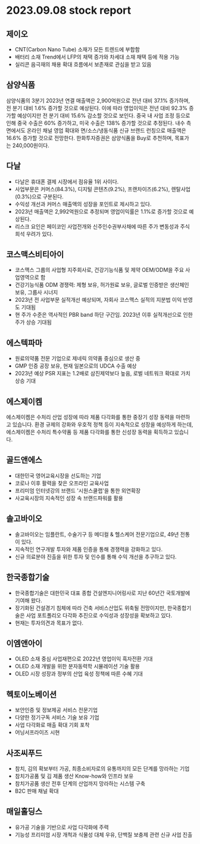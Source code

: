 # 2023.09.08 stock report
## 제이오
- CNT(Carbon Nano Tube) 소재가 모든 트렌드에 부합함
- 배터리 소재 Trend에서 LFP의 채택 증가와 차세대 소재 채택 등에 적용 가능
- 실리콘 음극재의 채용 확대 흐름에서 보존재로 관심을 받고 있음
## 삼양식품
삼양식품의 3분기 2023년 연결 매출액은 2,900억원으로 전년 대비 37.1% 증가하며, 전 분기 대비 1.6% 증가할 것으로 예상된다. 이에 따라 영업이익은 전년 대비 92.3% 증가할 예상이지만 전 분기 대비 15.6% 감소할 것으로 보인다. 중국 내 사업 조정 등으로 인해 중국 수출은 60% 증가하고, 미국 수출은 138% 증가할 것으로 추정된다. 내수 측면에서도 온라인 채널 영업 확대와 면/소스/냉동식품 신규 브랜드 런칭으로 매출액은 16.6% 증가할 것으로 전망한다. 한화투자증권은 삼양식품을 Buy로 추천하며, 목표가는 240,000원이다.
## 다날
- 다날은 휴대폰 결제 시장에서 점유율 1위 사이다.
- 사업부문은 커머스(84.3%), 디지털 콘텐츠(9.2%), 프랜차이즈(6.2%), 렌탈사업(0.3%)으로 구분된다.
- 수익성 개선과 커머스 매출액의 성장을 포인트로 제시하고 있다.
- 2023년 매출액은 2,992억원으로 추정되며 영업이익률은 1.1%로 증가할 것으로 예상된다.
- 리스크 요인은 페이코인 사업전개와 신주인수권부사채에 따른 주가 변동성과 주식 희석 우려가 있다.
## 코스맥스비티아이
- 코스맥스 그룹의 사업형 지주회사로, 건강기능식품 및 제약 OEM/ODM을 주요 사업영역으로 함
- 건강기능식품 ODM 경쟁력: 제형 보유, 허가원료 보유, 글로벌 인증받은 생산체인 보유, 그룹사 시너지
- 2023년 전 사업부문 실적개선 예상되며, 자회사 코스맥스 실적의 지분법 이익 반영도 기대됨
- 현 주가 수준은 역사적인 PBR band 하단 구간임. 2023년 이후 실적개선으로 인한 주가 상승 기대됨
## 에스텍파마
- 원료의약품 전문 기업으로 제네릭 의약품 중심으로 생산 중
- GMP 인증 공장 보유, 현재 일본으로의 UDCA 수출 예상
- 2023년 예상 PSR 지표는 1.2배로 삼진제약보다 높음, 로벌 네트워크 확대로 가치 상승 기대
## 에스제이켐
에스제이켐은 수처리 산업 성장에 따라 제품 다각화를 통한 중장기 성장 동력을 마련하고 있습니다. 환경 규제의 강화와 우호적 정책 등이 지속적으로 성장을 예상하게 하는데, 에스제이켐은 수처리 특수약품 등 제품 다각화를 통한 신성장 동력을 획득하고 있습니다.
## 골드앤에스
- 대한민국 영어교육시장을 선도하는 기업
- 코로나 이후 활력을 찾은 오프라인 교육사업
- 프리미엄 인터넷강의 브랜드 '시원스쿨랩'을 통한 외연확장
- 사교육시장의 지속적인 성장 속 브랜드파워를 활용
## 솔고바이오
- 솔고바이오는 임플란트, 수술기구 등 메디컬 & 헬스케어 전문기업으로, 49년 전통이 있다.
- 지속적인 연구개발 투자와 제품 인증을 통해 경쟁력을 강화하고 있다.
- 신규 의료분야 진출을 위한 투자 및 인수를 통해 수익 개선을 추구하고 있다.
## 한국종합기술
- 한국종합기술은 대한민국 대표 종합 건설엔지니어링사로 지난 60년간 국토개발에 기여해 왔다.
- 장기화된 건설경기 침체에 따라 건축 서비스산업도 위축될 전망이지만, 한국종합기술은 사업 포트폴리오 다각화 추진으로 수익성과 성장성을 확보하고 있다. 
- 현재는 투자의견과 목표가 없다.
## 이엠앤아이
- OLED 소재 중심 사업재편으로 2022년 영업이익 흑자전환 기대
- OLED 소재 개발을 위한 분자동력학 시뮬레이션 기술 활용
- OLED 시장 성장과 정부의 산업 육성 정책에 따른 수혜 기대
## 헥토이노베이션
- 보안인증 및 정보제공 서비스 전문기업
- 다양한 정기구독 서비스 기술 보유 기업
- 사업 다각화로 매출 확대 기회 포착
- 어닝서프라이즈 시현
## 사조씨푸드
- 참치, 김의 확보부터 가공, 최종소비자로의 유통까지의 모든 단계를 망라하는 기업
- 참치가공품 및 김 제품 생산 Know-how와 인프라 보유
- 참치가공품 생산 전후 단계의 산업까지 망라하는 시스템 구축
- B2C 판매 채널 확대
## 매일홀딩스
- 유가공 기술을 기반으로 사업 다각화에 주력
- 기능성 프리미엄 시장 개척과 식물성 대체 우유, 단백질 보충제 관련 신규 사업 진출